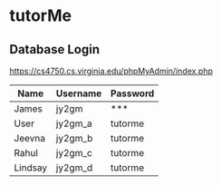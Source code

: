 # tutorMe

## Database Login
https://cs4750.cs.virginia.edu/phpMyAdmin/index.php


Name | Username | Password
------------ | ------------- | -------------
James | jy2gm | ***
User | jy2gm_a | tutorme
Jeevna | jy2gm_b | tutorme
Rahul | jy2gm_c | tutorme
Lindsay | jy2gm_d | tutorme
